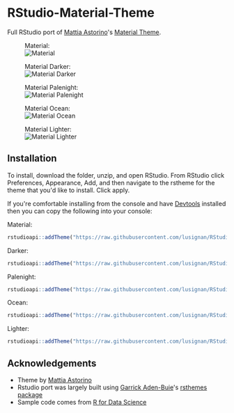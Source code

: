 # RStudio-Material-Theme

Full RStudio port of [Mattia Astorino](https://github.com/equinusocio)'s [Material Theme](https://github.com/material-theme/vsc-material-theme).

<figure>
    <figcaption>Material:</figcaption>
    <img src="https://github.com/lusignan/RStudio-Material-Theme/blob/main/img/material-preview.png"
         alt="Material">    
</figure>

<figure>
    <figcaption>Material Darker:</figcaption>
    <img src="https://github.com/lusignan/RStudio-Material-Theme/blob/main/img/material-darker-preview.png"
         alt="Material Darker">    
</figure>

<figure>
    <figcaption>Material Palenight:</figcaption>
    <img src="https://github.com/lusignan/RStudio-Material-Theme/blob/main/img/material-palenight-preview.png"
         alt="Material Palenight">
</figure>

<figure>
    <figcaption>Material Ocean:</figcaption>
    <img src="https://github.com/lusignan/RStudio-Material-Theme/blob/main/img/material-ocean-preview.png"
         alt="Material Ocean">    
</figure>

<figure>
    <figcaption>Material Lighter:</figcaption>
    <img src="https://github.com/lusignan/RStudio-Material-Theme/blob/main/img/material-lighter-preview.png"
         alt="Material Lighter">
</figure>

## Installation
To install, download the folder, unzip, and open RStudio. From RStudio click Preferences, Appearance, Add, and then navigate to the rstheme for the theme that you'd like to install. Click apply.

If you're comfortable installing from the console and have [Devtools](https://github.com/r-lib/devtools) installed then you can copy the following into your console:

Material:
```r
rstudioapi::addTheme("https://raw.githubusercontent.com/lusignan/RStudio-Material-Theme/main/material.rstheme", apply = TRUE)
```
Darker:
```r
rstudioapi::addTheme("https://raw.githubusercontent.com/lusignan/RStudio-Material-Theme/main/material-darker.rstheme", apply = TRUE)
```
Palenight:
```r
rstudioapi::addTheme("https://raw.githubusercontent.com/lusignan/RStudio-Material-Theme/main/material-palenight.rstheme", apply = TRUE)
```
Ocean:
```r
rstudioapi::addTheme("https://raw.githubusercontent.com/lusignan/RStudio-Material-Theme/main/material-ocean.rstheme", apply = TRUE)
```
Lighter:
```r
rstudioapi::addTheme("https://raw.githubusercontent.com/lusignan/RStudio-Material-Theme/main/material-lighter.rstheme", apply = TRUE)
```

## Acknowledgements
* Theme by [Mattia Astorino](https://github.com/equinusocio)
* Rstudio port was largely built using [Garrick Aden-Buie](https://github.com/gadenbuie)'s [rsthemes package](https://github.com/gadenbuie/rsthemes)
* Sample code comes from [R for Data Science](https://r4ds.had.co.nz/)
